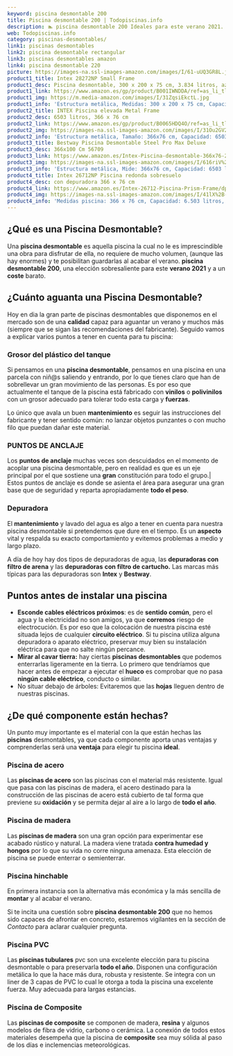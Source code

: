 ```yaml
---
keyword: piscina desmontable 200
title: Piscina desmontable 200 | Todopiscinas.info
description: 🏊 piscina desmontable 200 Ideales para este verano 2021. Aquí puedes comprar piscina desmontable 200 y comparar con otras similares. No dejes escapar piscina desmontable 200 a un precio realmente tentador.
web: Todopiscinas.info
category: piscinas-desmontables/
link1: piscinas desmontables
link2: piscina desmontable rectangular
link3: piscinas desmontables amazon
link4: piscina desmontable 220
picture: https://images-na.ssl-images-amazon.com/images/I/61-uUQ3GR8L.jpg
product1_title: Intex 28272NP Small Frame
product1_desc: Piscina desmontable, 300 x 200 x 75 cm, 3.834 litros, azul
product1_link: https://www.amazon.es/gp/product/B001IWNDDA/ref=as_li_tl?ie=UTF8&camp=3638&creative=24630&creativeASIN=B001IWNDDA&linkCode=as2&tag=todopiscinas0e-21&linkId=25b9d647487c889cb6ef56ed63f50ca1
product1_img: https://m.media-amazon.com/images/I/31ZqsiEkctL.jpg
product1_info: 'Estructura metálica, Medidas: 300 x 200 x 75 cm, Capacidad: 3.834 litros, Para 6 personas (+ 6 años), Fácil montaje, Forma rectangular'
product2_title: INTEX Piscina elevada Metal Frame
product2_desc: 6503 litros, 366 x 76 cm
product2_link: https://www.amazon.es/gp/product/B0065HDQ4O/ref=as_li_tl?ie=UTF8&camp=3638&creative=24630&creativeASIN=B0065HDQ4O&linkCode=as2&tag=todopiscinas0e-21&linkId=ed2430e3ba564d3527ee103df33ed7b3
product2_img: https://images-na.ssl-images-amazon.com/images/I/31Ou2GV2SAL.jpg
product2_info: 'Estructura metálica, Tamaño: 366x76 cm, Capacidad: 6503 litros, Forma circular, De 4 a 7 personas (+6 años)'
product3_title: Bestway Piscina Desmontable Steel Pro Max Deluxe
product3_desc: 366x100 Cm 56709
product3_link: https://www.amazon.es/Intex-Piscina-desmontable-366x76-28210NP/dp/B0065HDQ4O?__mk_es_ES=%C3%85M%C3%85%C5%BD%C3%95%C3%91&crid=25UQGV9HG2INI&dchild=1&keywords=piscinas+desmontables&qid=1615854176&sprefix=piscinas+dem%2Caps%2C201&sr=8-5&linkCode=ll1&tag=todopiscinas0e-21&linkId=34f200977c6cbaab1f3f4d9ac0e64755&language=es_ES&ref_=as_li_ss_tl
product3_img: https://images-na.ssl-images-amazon.com/images/I/616riV%2BiY3L.jpg
product3_info: 'Estructura metálica, Mide: 366x76 cm, Capacidad: 6503 litros, De 4 a 7 personas mayores de 6 años, Forma circular, Tecnología Super-Tough'
product4_title: Intex 26712NP Piscina redonda sobresuelo
product4_desc: con depuradora 366 x 76 cm
product4_link: https://www.amazon.es/Intex-26712-Piscina-Prism-Frame/dp/B07FB823GL?__mk_es_ES=%C3%85M%C3%85%C5%BD%C3%95%C3%91&dchild=1&keywords=piscinas+desmontables+con+depuradora&qid=1615936418&sr=8-5&linkCode=ll1&tag=todopiscinas0e-21&linkId=d98699de7830cd471766fa1daa36de34&language=es_ES&ref_=as_li_ss_tl
product4_img: https://images-na.ssl-images-amazon.com/images/I/41lX%2B-YpibL.jpg
product4_info: 'Medidas piscina: 366 x 76 cm, Capacidad: 6.503 litros, Incluye depuradora de cartucha A, Lona resistente triple capa'
---
```


## ¿Qué es una Piscina Desmontable?

Una **piscina desmontable** es aquella piscina la cual no le es imprescindible una obra para disfrutar de ella, no requiere de mucho volumen, (aunque las hay enormes) y te posibilitan guardarlas al acabar el verano.  **piscina desmontable 200**, una elección sobresaliente para este **verano 2021** y a un **coste** barato.

<external-banner></external-banner>



## ¿Cuánto aguanta una Piscina Desmontable?

Hoy en dia la gran parte de piscinas desmontables que disponemos en el mercado son de una **calidad** capaz para aguantar un verano y muchos más (siempre que se sigan las recomendaciones del fabricante). Seguido vamos a explicar varios puntos a tener en cuenta para tu piscina:


### Grosor del plástico del tanque

Si pensamos en una **piscina desmontable**, pensamos en una piscina en una parcela con niñ@s saliendo y entrando, por lo que tienes claro que han de sobrellevar un gran movimiento de las personas. Es por eso que actualmente el tanque de la piscina está fabricado con **vinilos** o **polivinilos** con un grosor adecuado para tolerar todo esta carga y **fuerzas**.

Lo único que avala un	 buen **mantenimiento** es seguir las instrucciones del fabricante y tener sentido común: no lanzar objetos punzantes o con mucho filo que puedan dañar este material.


### PUNTOS DE ANCLAJE

Los **puntos de anclaje** muchas veces son descuidados en el momento de acoplar una piscina desmontable, pero en realidad es que es un eje principal por el que sostiene una **gran** constitución para todo el grupo.| Estos puntos de anclaje es donde se asienta el área para asegurar una gran base que de seguridad y reparta apropiadamente **todo el peso**.

<stats-list :link1=link1 :link2=link2 :link3=link3 :link4=link4 :category=category></stats-list>


### Depuradora

El **mantenimiento** y lavado del agua es algo a tener en cuenta para nuestra piscina desmontable si pretendemos que dure en el tiempo. Es un **aspecto** vital y respalda su exacto comportamiento y evitemos problemas a medio y largo plazo.

A día de hoy hay dos tipos de depuradoras de agua, las **depuradoras con filtro de arena** y  las **depuradoras** **con filtro de cartucho.** Las marcas más típicas para las depuradoras son **Intex** y **Bestway**.


## Puntos antes de instalar una piscina



*   **Esconde cables eléctricos próximos**: es de **sentido común**, pero el agua y la electricidad no son amigos, ya que **corremos** riesgo de electrocución. Es por eso que la colocación de nuestra piscina esté situada lejos de cualquier **circuito eléctrico**. Si tu piscina utiliza alguna depuradora o aparato eléctrico, preservar muy bien su instalación eléctrica para que no salte ningún percance.
*   **Mirar al cavar tierra:** hay ciertas **piscinas desmontables** que podemos enterrarlas ligeramente en la tierra. Lo primero  que tendríamos que hacer antes de empezar a ejecutar el **hueco** es comprobar que no pasa **ningún cable eléctrico**, conducto o similar.
*   No situar debajo de árboles: Evitaremos que las **hojas** lleguen dentro de nuestras piscinas.

<brand-panel :title=product1_title :desc=product1_desc :img=product1_img :link=product1_link></brand-panel>


## ¿De qué componente están hechas?

Un punto muy importante es el material con la que están hechas las **piscinas** desmontables, ya que cada componente aporta unas ventajas y comprenderlas  será una **ventaja** para elegir tu piscina **ideal**.


### Piscina de acero

Las **piscinas de acero** son las piscinas con el material más resistente. Igual que pasa con las piscinas de madera, el acero destinado para la construcción de las piscinas de acero está cubierto de tal forma que previene su **oxidación** y se permita dejar al aire a lo largo de **todo el año**.


### Piscina de madera

Las **piscinas de madera** son una gran opción para experimentar ese acabado rústico y natural. La madera viene tratada **contra humedad y hongos** por lo que su vida no corre ninguna amenaza. Esta elección de piscina se puede enterrar o semienterrar.


### Piscina hinchable

En primera instancia son la alternativa más económica y la más sencilla de **montar** y  al acabar el verano.

Si te incita una cuestión sobre **piscina desmontable 200** que no hemos sido capaces de afrontar en concreto, estaremos vigilantes en la sección de _Contacto_ para aclarar cualquier pregunta.


### Piscina  PVC

Las **piscinas tubulares** pvc son una excelente elección para tu piscina desmontable o para preservarla **todo el año**. Disponen una configuración metálica lo que la hace más dura, robusta y resistente. Se integra con un liner de 3 capas de PVC lo cual le otorga a toda la piscina una excelente fuerza. Muy adecuada para largas estancias.


### Piscina de Composite

Las **piscinas de composite** se componen de madera, **resina** y algunos modelos de fibra de vidrio, carbono o cerámica. La conexión de todos estos materiales desempeña que la piscina de **composite** sea muy sólida al paso de los días e inclemencias meteorológicas.